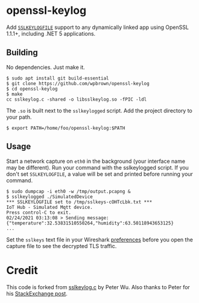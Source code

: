 # openssl-keylog

Add [`SSLKEYLOGFILE`](https://developer.mozilla.org/en-US/docs/Mozilla/Projects/NSS/Key_Log_Format) support to any dynamically linked app using OpenSSL 1.1.1+, including .NET 5 applications.

## Building

No dependencies. Just make it.

```shell
$ sudo apt install git build-essential
$ git clone https://github.com/wpbrown/openssl-keylog
$ cd openssl-keylog
$ make
cc sslkeylog.c -shared -o libsslkeylog.so -fPIC -ldl
```

The `.so` is built next to the `sslkeylogged` script. Add the project directory to your path.

```shell
$ export PATH=/home/foo/openssl-keylog:$PATH
```


## Usage 

Start a network capture on `eth0` in the background (your interface name may be different). Run your command with the sslkeylogged script. If you don't set `SSLKEYLOGFILE`, a value will be set and printed before running your command.

```shell
$ sudo dumpcap -i eth0 -w /tmp/output.pcapng &
$ sslkeylogged ./SimulatedDevice
*** SSLKEYLOGFILE set to /tmp/sslkeys-cOHTcLbk.txt ***
IoT Hub - Simulated Mqtt device.
Press control-C to exit.
02/24/2021 03:13:08 > Sending message: {"temperature":32.53831510550264,"humidity":63.50118943653125}
...
```

Set the `sslkeys` text file in your Wireshark [preferences](https://wiki.wireshark.org/TLS) before you open the capture file to see the decrypted TLS traffic.

# Credit 

This code is forked from [sslkeylog.c](https://git.lekensteyn.nl/peter/wireshark-notes/tree/src/sslkeylog.c) by Peter Wu. Also thanks to Peter for his [StackExchange post](https://security.stackexchange.com/a/80174).